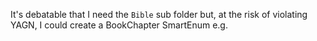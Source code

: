 ﻿It's debatable that I need the `Bible` sub folder but, at the risk of violating YAGN, I could create a BookChapter SmartEnum e.g.